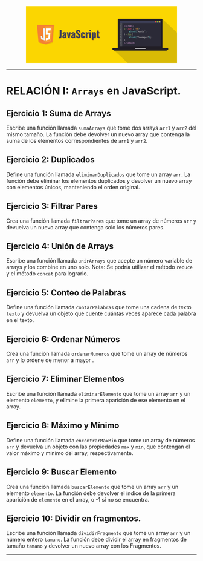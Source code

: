 <center><img src="js_logo.png" width="400" /></center>

---

# RELACIÓN I: `Arrays` en JavaScript.

## Ejercicio 1: Suma de Arrays

Escribe una función llamada `sumaArrays` que tome dos arrays `arr1` y `arr2` del mismo tamaño. La función debe devolver un nuevo array que contenga la suma de los elementos correspondientes de `arr1` y `arr2`.

## Ejercicio 2: Duplicados

Define una función llamada `eliminarDuplicados` que tome un array `arr`. La función debe eliminar los elementos duplicados y devolver un nuevo array con elementos únicos, manteniendo el orden original.

## Ejercicio 3: Filtrar Pares

Crea una función llamada `filtrarPares` que tome un array de números `arr` y devuelva un nuevo array que contenga solo los números pares.

## Ejercicio 4: Unión de Arrays

Escribe una función llamada `unirArrays` que acepte un número variable de arrays y los combine en uno solo. Nota: Se podría utilizar el método `reduce` y el método `concat` para lograrlo.

## Ejercicio 5: Conteo de Palabras

Define una función llamada `contarPalabras` que tome una cadena de texto `texto` y devuelva un objeto que cuente cuántas veces aparece cada palabra en el texto.

## Ejercicio 6: Ordenar Números

Crea una función llamada `ordenarNumeros` que tome un array de números `arr` y lo ordene de menor a mayor .

## Ejercicio 7: Eliminar Elementos

Escribe una función llamada `eliminarElemento` que tome un array `arr` y un elemento `elemento`, y elimine la primera aparición de ese elemento en el array.

## Ejercicio 8: Máximo y Mínimo

Define una función llamada `encontrarMaxMin` que tome un array de números `arr` y devuelva un objeto con las propiedades `max` y `min`, que contengan el valor máximo y mínimo del array, respectivamente.

## Ejercicio 9: Buscar Elemento

Crea una función llamada `buscarElemento` que tome un array `arr` y un elemento `elemento`. La función debe devolver el índice de la primera aparición de `elemento` en el array, o -1 si no se encuentra.

## Ejercicio 10: Dividir en fragmentos.

Escribe una función llamada `dividirFragmento` que tome un array `arr` y un número entero `tamano`. La función debe dividir el array en fragmentos de tamaño `tamano` y devolver un nuevo array con los Fragmentos.

---
